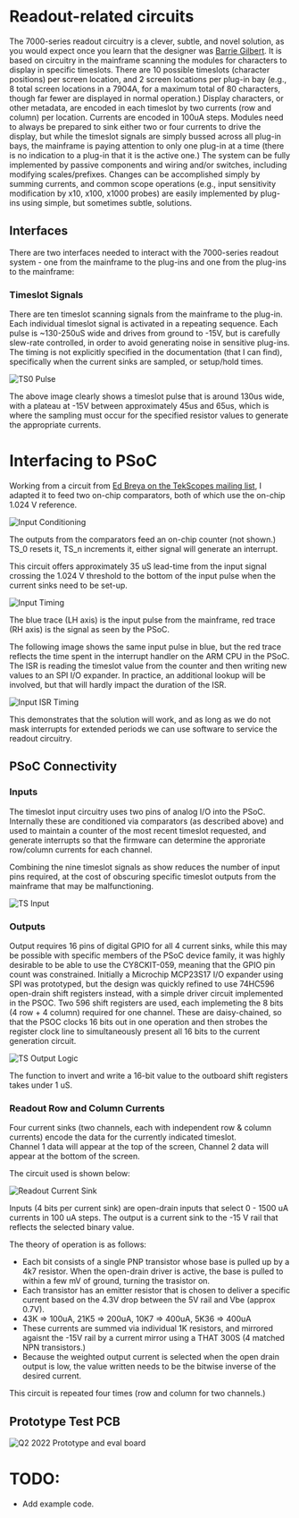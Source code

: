 # Readout-related circuits
The 7000-series readout circuitry is a clever, subtle, and novel solution, as you would expect once you learn that the designer was [Barrie Gilbert](https://w140.com/tekwiki/wiki/Barrie_Gilbert).
It is based on circuitry in the mainframe scanning the modules for characters to display in specific timeslots.
There are 10 possible timeslots (character positions) per screen location, and 2 screen locations per plug-in bay (e.g., 8 total screen locations in a 7904A, for a maximum total of 80 characters, though far fewer are displayed in normal operation.)
Display characters, or other metadata, are encoded in each timeslot by two currents (row and column) per location.
Currents are encoded in 100uA steps.
Modules need to always be prepared to sink either two or four currents to drive the display, but while the timeslot signals are simply bussed across all plug-in bays, the mainframe is paying attention to only one plug-in at a time (there is no indication to a plug-in that it is the active one.)
The system can be fully implemented by passive components and wiring and/or switches, including modifying scales/prefixes. Changes can be accomplished simply by summing currents, and common scope operations (e.g., input sensitivity modification by x10, x100, x1000 probes) are easily implemented by plug-ins using simple, but sometimes subtle, solutions.

## Interfaces
There are two interfaces needed to interact with the 7000-series readout system - one from the mainframe to the plug-ins and one from the plug-ins to the mainframe:

### Timeslot Signals

There are ten timeslot scanning signals from the mainframe to the plug-in.
Each individual timeslot signal is activated in a repeating sequence.
Each pulse is ~130-250uS wide and drives from ground to -15V, but is carefully slew-rate controlled, in order to avoid generating noise in sensitive plug-ins.
The timing is not explicitly specified in the documentation (that I can find), specifically when the current sinks are sampled, or setup/hold times.

![TS0 Pulse](/Images/Tek7K-TS0-202107301946.png)

The above image clearly shows a timeslot pulse that is around 130us wide, with a plateau at -15V between approximately 45us and 65us, which is where the sampling must occur for the specified resistor values to generate the appropriate currents.

# Interfacing to PSoC

Working from a circuit from [Ed Breya on the TekScopes mailing list](https://groups.io/g/TekScopes/photo/266548/3273411), I adapted it to feed two on-chip comparators, both of which use the on-chip 1.024 V reference.

![Input Conditioning](/Images/TS_Pulse_Inputs.png)

The outputs from the comparators feed an on-chip counter (not shown.) TS_0 resets it, TS_n increments it, either signal will generate an interrupt.

This circuit offers approximately 35 uS lead-time from the input signal crossing the 1.024 V threshold to the bottom of the input pulse when the current sinks need to be set-up.

![Input Timing](/Images/TS_Pulse_Input_Timing.png)

The blue trace (LH axis) is the input pulse from the mainframe, red trace (RH axis) is the signal as seen by the PSoC.

The following image shows the same input pulse in blue, but the red trace reflects the time spent in the interrupt handler on the ARM CPU in the PSoC. The ISR is reading the timeslot value from the counter and then writing new values to an SPI I/O expander. In practice, an additional lookup will be involved, but that will hardly impact the duration of the ISR.

![Input ISR Timing](/Images/TS_Pulse_Input_ISR_Timing.png)

This demonstrates that the solution will work, and as long as we do not mask interrupts for extended periods we can use software to service the readout circuitry.

## PSoC Connectivity

### Inputs

The timeslot input circuitry uses two pins of analog I/O into the PSoC.
Internally these are conditioned via comparators (as described above) and used to maintain a counter of the most recent timeslot requested, and generate interrupts so that the firmware can determine the approriate row/column currents for each channel.

Combining the nine timeslot signals as show reduces the number of input pins required, at the cost of obscuring specific timeslot outputs from the mainframe that may be malfunctioning.

![TS Input](/Images/TS_Input.png)

### Outputs

Output requires 16 pins of digital GPIO for all 4 current sinks, while this may be possible with specific members of the PSoC device family, it was highly desirable to be able to use the CY8CKIT-059, meaning that the GPIO pin count was constrained. Initially a Microchip MCP23S17 I/O expander using SPI was prototyped, but the design was quickly refined to use 74HC596 open-drain shift registers instead, with a simple driver circuit implemented in the PSOC. Two 596 shift registers are used, each implemeting the 8 bits (4 row + 4 column) required for one channel. These are daisy-chained, so that the PSOC clocks 16 bits out in one operation and then strobes the register clock line to simultaneously present all 16 bits to the current generation circuit.

![TS Output Logic](/Images/TS_Output_Logic.png)

The function to invert and write a 16-bit value to the outboard shift registers takes under 1 uS.

### Readout Row and Column Currents
Four current sinks (two channels, each with independent row & column currents)  encode the data for the currently indicated timeslot.  
Channel 1 data will appear at the top of the screen, Channel 2 data will appear at the bottom of the screen.

The circuit used is shown below:

![Readout Current Sink](/Images/TS_Current_Sink_2.png)

Inputs (4 bits per current sink) are open-drain inputs that select 0 - 1500 uA currents in 100 uA steps. The output is a current sink to the -15 V rail that reflects the selected binary value.

The theory of operation is as follows:

* Each bit consists of a single PNP transistor whose base is pulled up by a 4k7 resistor. When the open-drain driver is active, the base is pulled to within a few mV of ground, turning the trasistor on.
* Each transistor has an emitter resistor that is chosen to deliver a specific current based on the 4.3V drop between the 5V rail and Vbe (approx 0.7V).
* 43K => 100uA, 21K5 => 200uA, 10K7 => 400uA, 5K36 => 400uA
* These currents are summed via individual 1K resistors, and mirrored agaisnt the -15V rail by a current mirror using a THAT 300S (4 matched NPN transistors.)
* Because the weighted output current is selected when the open drain output is low, the value written needs to be the bitwise inverse of the desired current.

This circuit is repeated four times (row and column for two channels.)

## Prototype Test PCB
![Q2 2022 Prototype and eval board](/Images/Proto-board-Q2-22.png)

# TODO:
* Add example code.
